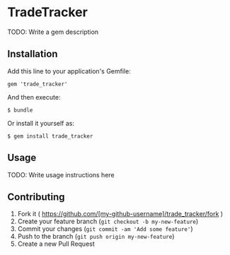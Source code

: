 # TradeTracker

TODO: Write a gem description

## Installation

Add this line to your application's Gemfile:

    gem 'trade_tracker'

And then execute:

    $ bundle

Or install it yourself as:

    $ gem install trade_tracker

## Usage

TODO: Write usage instructions here

## Contributing

1. Fork it ( https://github.com/[my-github-username]/trade_tracker/fork )
2. Create your feature branch (`git checkout -b my-new-feature`)
3. Commit your changes (`git commit -am 'Add some feature'`)
4. Push to the branch (`git push origin my-new-feature`)
5. Create a new Pull Request
